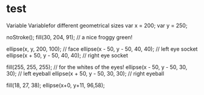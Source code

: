 # test
Variable 
Variablefor different geometrical sizes
var x = 200;
var y = 250;

noStroke();
fill(30, 204, 91); // a nice froggy green!

ellipse(x, y, 200, 100); // face
ellipse(x - 50, y - 50, 40, 40); // left eye socket
ellipse(x + 50, y - 50, 40, 40); // right eye socket

fill(255, 255, 255); // for the whites of the eyes!
ellipse(x - 50, y - 50, 30, 30); // left eyeball
ellipse(x + 50, y - 50, 30, 30); // right eyeball

fill(18, 27, 38);
ellipse(x+0, y+11, 96,58);

